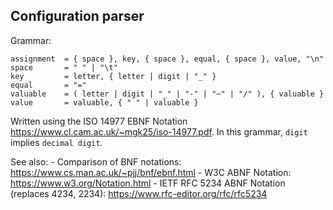 ## Configuration parser

Grammar:

    assignment  = { space }, key, { space }, equal, { space }, value, "\n"
    space       = " " | "\t"
    key         = letter, { letter | digit | "_" }
    equal       = "="
    valuable    = ( letter | digit | "_" | "-" | "~" | "/" ), { valuable }
    value       = valuable, { " " | valuable }

Written using the ISO 14977 EBNF Notation <https://www.cl.cam.ac.uk/~mgk25/iso-14977.pdf>. In this grammar, `digit` implies `decimal digit`.

See also:
    - Comparison of BNF notations: <https://www.cs.man.ac.uk/~pjj/bnf/ebnf.html>
    - W3C ABNF Notation: <https://www.w3.org/Notation.html>
    - IETF RFC 5234 ABNF Notation (replaces 4234, 2234): <https://www.rfc-editor.org/rfc/rfc5234>

